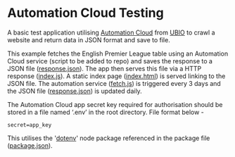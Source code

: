# Automation Cloud Testing
A basic test application utilising  [Automation Cloud](https://automation.cloud) from [UBIO](https://ub.io) to crawl a website and return data in JSON format and save to file. 

This example fetches the English Premier League table using an Automation Cloud service (script to be added to repo) and saves the response to a JSON file ([response.json](https://github.com/crozuk/Automation-Cloud-Testing/blob/master/response.json)). The app then serves this file via a HTTP response ([index.js](https://github.com/crozuk/Automation-Cloud-Testing/blob/master/index.js)). A static index page ([index.html](https://github.com/crozuk/Automation-Cloud-Testing/blob/master/static/index.html)) is served linking to the JSON file. The automation service ([fetch.js](https://github.com/crozuk/Automation-Cloud-Testing/blob/master/fetch.js)) is triggered every 3 days and the JSON file ([response.json](https://github.com/crozuk/Automation-Cloud-Testing/blob/master/response.json)) is updated daily.

The Automation Cloud app secret key required for authorisation should be stored in a file named ‘.env’ in the root directory. File format below -

`secret=app_key`

This utilises the '[dotenv](https://www.npmjs.com/package/dotenv)' node package referenced in the package file ([package.json](https://github.com/crozuk/Automation-Cloud-Testing/blob/master/package.json)).